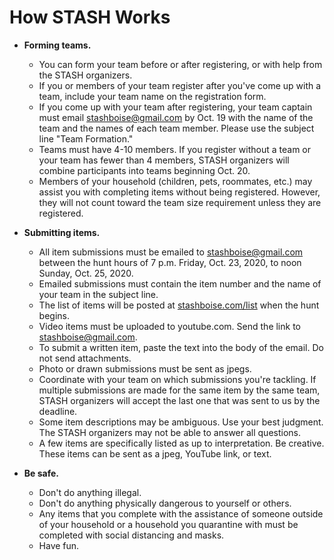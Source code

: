 # How STASH Works

* __Forming teams.__ 
	* You can form your team before or after registering, or with help from the STASH organizers. 
	* If you or members of your team register after you've come up with a team, include your team name on the registration form. 
	* If you come up with your team after registering, your team captain must email stashboise@gmail.com by Oct. 19 with the name of the team and the names of each team member. Please use the subject line "Team Formation."
	* Teams must have 4-10 members. If you register without a team or your team has fewer than 4 members, STASH organizers will combine participants into teams beginning Oct. 20.
	* Members of your household (children, pets, roommates, etc.) may assist you with completing items without being registered. However, they will not count toward the team size requirement unless they are registered.

* __Submitting items.__ 
	* All item submissions must be emailed to stashboise@gmail.com between the hunt hours of 7 p.m. Friday, Oct. 23, 2020, to noon Sunday, Oct. 25, 2020. 
	* Emailed submissions must contain the item number and the name of your team in the subject line. 
	* The list of items will be posted at [stashboise.com/list](https://stashboise.com/list) when the hunt begins.
	* Video items must be uploaded to youtube.com. Send the link to stashboise@gmail.com.
	* To submit a written item, paste the text into the body of the email. Do not send attachments.
	* Photo or drawn submissions must be sent as jpegs.
	* Coordinate with your team on which submissions you're tackling. If multiple submissions are made for the same item by the same team, STASH organizers will accept the last one that was sent to us by the deadline.
	* Some item descriptions may be ambiguous. Use your best judgment. The STASH organizers may not be able to answer all questions.
	* A few items are specifically listed as up to interpretation. Be creative. These items can be sent as a jpeg, YouTube link, or text.

* __Be safe.__
	* Don't do anything illegal.
	* Don't do anything physically dangerous to yourself or others.
	* Any items that you complete with the assistance of someone outside of your household or a household you quarantine with must be completed with social distancing and masks.
	* Have fun.

